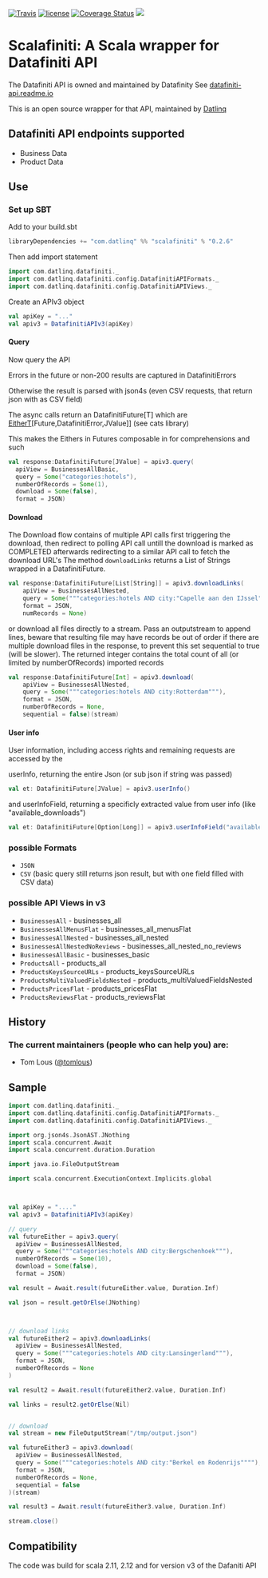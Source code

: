 [![Travis](https://img.shields.io/travis/datlinq/scalafiniti.svg)](https://travis-ci.org/datlinq/scalafiniti)
[![license](https://img.shields.io/github/license/mashape/apistatus.svg)](https://github.com/datlinq/scalafiniti/blob/master/LICENSE)
[![Coverage Status](https://coveralls.io/repos/github/datlinq/scalafiniti/badge.svg?branch=master)](https://coveralls.io/github/datlinq/scalafiniti?branch=master) 
[<img src="https://img.shields.io/maven-central/v/com.datlinq/scalafiniti_2.12.svg?label=latest%20release"/>](http://search.maven.org/#search%7Cga%7C1%7Cscalafiniti)

# Scalafiniti: A Scala wrapper for Datafiniti API
The Datafiniti API is owned and maintained by Datafinity
See [datafiniti-api.readme.io](https://datafiniti-api.readme.io/)

This is an open source wrapper for that API, maintained by [Datlinq](http://datlinq.com)

## Datafiniti API endpoints supported
- Business Data
- Product Data

## Use


### Set up SBT

Add to your build.sbt

```scala
libraryDependencies += "com.datlinq" %% "scalafiniti" % "0.2.6"
```

Then add import statement

```scala
import com.datlinq.datafiniti._
import com.datlinq.datafiniti.config.DatafinitiAPIFormats._
import com.datlinq.datafiniti.config.DatafinitiAPIViews._
```

Create an  APIv3 object

```scala
val apiKey = "..."
val apiv3 = DatafinitiAPIv3(apiKey)
```


#### Query

Now query the API

Errors in the future or non-200 results are captured in DatafinitiErrors

Otherwise the result is parsed with json4s (even CSV requests, that return json with as CSV field)

The async calls return an DatafinitiFuture[T] which are [EitherT](https://typelevel.org/cats/api/cats/data/EitherT.html)\[Future,DatafinitiError,JValue]\] (see cats library)

This makes the Eithers in Futures composable in for comprehensions and such

```scala
val response:DatafinitiFuture[JValue] = apiv3.query(
  apiView = BusinessesAllBasic, 
  query = Some("categories:hotels"), 
  numberOfRecords = Some(1), 
  download = Some(false), 
  format = JSON)
```

#### Download

The Download flow contains of multiple API calls first triggering the download, then redirect to polling API call untill the download is marked as COMPLETED afterwards redirecting to a similar API call to fetch the download URL's
The method `downloadLinks` returns a List of Strings wrapped in a DatafinitiFuture.

```scala
val response:DatafinitiFuture[List[String]] = apiv3.downloadLinks(
    apiView = BusinessesAllNested,
    query = Some("""categories:hotels AND city:"Capelle aan den IJssel""""),
    format = JSON,
    numRecords = None)
```

or download all files directly to a stream. Pass an outputstream to append lines, beware that resulting file may have records be out of order if there are multiple download files in the response, to prevent this set sequential to true (will be slower).
The returned integer contains the total count of all (or limited by numberOfRecords) imported records

```scala
val response:DatafinitiFuture[Int] = apiv3.download(
    apiView = BusinessesAllNested,
    query = Some("""categories:hotels AND city:Rotterdam"""),
    format = JSON,
    numberOfRecords = None,
    sequential = false)(stream)
```


#### User info
User information, including access rights and remaining requests are accessed by the

userInfo, returning the entire Json (or sub json if string was passed)

```scala
val et: DatafinitiFuture[JValue] = apiv3.userInfo()
```

and userInfoField, returning a specificly extracted value from user info (like  "available_downloads")


```scala
val et: DatafinitiFuture[Option[Long]] = apiv3.userInfoField("available_downloads")
```



### possible Formats

* `JSON`
* `CSV` (basic query still returns json result, but with one field filled with CSV data)

### possible API Views in v3

* `BusinessesAll` - businesses_all
* `BusinessesAllMenusFlat` - businesses_all_menusFlat
* `BusinessesAllNested` - businesses_all_nested
* `BusinessesAllNestedNoReviews` - businesses_all_nested_no_reviews
* `BusinessesAllBasic` - businesses_basic
* `ProductsAll` - products_all
* `ProductsKeysSourceURLs` - products_keysSourceURLs
* `ProductsMultiValuedFieldsNested` - products_multiValuedFieldsNested
* `ProductsPricesFlat` - products_pricesFlat
* `ProductsReviewsFlat` - products_reviewsFlat

## History

### The current maintainers (people who can help you) are:

- Tom Lous ([@tomlous](https://github.com/TomLous))

## Sample

```scala
import com.datlinq.datafiniti._
import com.datlinq.datafiniti.config.DatafinitiAPIFormats._
import com.datlinq.datafiniti.config.DatafinitiAPIViews._

import org.json4s.JsonAST.JNothing
import scala.concurrent.Await
import scala.concurrent.duration.Duration

import java.io.FileOutputStream

import scala.concurrent.ExecutionContext.Implicits.global



val apiKey = "...."
val apiv3 = DatafinitiAPIv3(apiKey)

// query
val futureEither = apiv3.query(
  apiView = BusinessesAllNested,
  query = Some("""categories:hotels AND city:Bergschenhoek"""),
  numberOfRecords = Some(10),
  download = Some(false),
  format = JSON)

val result = Await.result(futureEither.value, Duration.Inf)

val json = result.getOrElse(JNothing)



// download links
val futureEither2 = apiv3.downloadLinks(
  apiView = BusinessesAllNested,
  query = Some("""categories:hotels AND city:Lansingerland"""),
  format = JSON,
  numberOfRecords = None
)

val result2 = Await.result(futureEither2.value, Duration.Inf)

val links = result2.getOrElse(Nil)


// download
val stream = new FileOutputStream("/tmp/output.json")

val futureEither3 = apiv3.download(
  apiView = BusinessesAllNested,
  query = Some("""categories:hotels AND city:"Berkel en Rodenrijs""""),
  format = JSON,
  numberOfRecords = None,
  sequential = false
)(stream)

val result3 = Await.result(futureEither3.value, Duration.Inf)

stream.close()


```

## Compatibility

The code was build for scala 2.11, 2.12 and for version v3 of the Dafaniti API